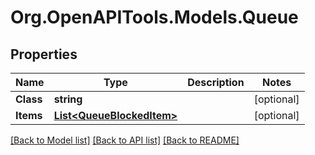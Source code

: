 # Org.OpenAPITools.Models.Queue

## Properties

Name | Type | Description | Notes
------------ | ------------- | ------------- | -------------
**Class** | **string** |  | [optional] 
**Items** | [**List&lt;QueueBlockedItem&gt;**](QueueBlockedItem.md) |  | [optional] 

[[Back to Model list]](../README.md#documentation-for-models) [[Back to API list]](../README.md#documentation-for-api-endpoints) [[Back to README]](../README.md)

